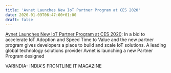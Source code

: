```yaml
---
title: 'Avnet Launches New IoT Partner Program at CES 2020'
date: 2020-01-09T06:47:00+01:00
draft: false
---
```


[Avnet Launches New IoT Partner Program at CES 2020](https://varindia.com/news/avnet-launches-new-iot-partner-program-at-ces-2020#.Xha-VP0OMGM.blogger): In a bid to accelerate IoT Adoption and Speed Time to Value and the new partner program gives developers a place to build and scale IoT solutions. A leading global technology solutions provider Avnet is launching a new Partner Program designed  
  
VARINDIA- INDIA'S FRONTLINE IT MAGAZINE